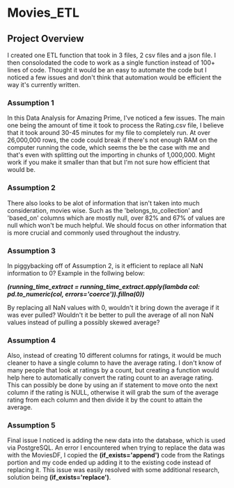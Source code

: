 # Movies_ETL
## Project Overview
I created one ETL function that took in 3 files, 2 csv files and a json file. I then consolodated the code to work as a single function instead of 100+ lines of code. Thought it would be an easy to automate the code but I noticed a few issues and don't think that automation would be efficient the way it's currently written.

### Assumption 1 
In this Data Analysis for Amazing Prime, I've noticed a few issues. The main one being the amount of time it took to process the Rating.csv file, I believe that it took around 30-45 minutes for my file to completely run. At over 26,000,000 rows, the code could break if there's not enough RAM on the computer running the code, which seems the be the case with me and that's even with splitting out the importing in chunks of 1,000,000. Might work if you make it smaller than that but I'm not sure how efficient that would be.

### Assumption 2
There also looks to be alot of information that isn't taken into much consideration, movies wise. Such as the 'belongs_to_collection' and 'based_on' columns which are mostly null, over 82% and 67% of values are null which won't be much helpful. We should focus on other information that is more crucial and commonly used throughout the industry.

### Assumption 3
In piggybacking off of Assumption 2, is it efficient to replace all NaN information to 0? Example in the follwing below:

***(running_time_extract = running_time_extract.apply(lambda col: pd.to_numeric(col, errors='coerce')).fillna(0))***

By replacing all NaN values with 0, wouldn't it bring down the average if it was ever pulled? Wouldn't it be better to pull the average of all non NaN values instead of pulling a possibly skewed average?

### Assumption 4
Also, instead of creating 10 different columns for ratings, it would be much cleaner to have a single column to have the average rating. I don't know of many people that look at ratings by a count, but creating a function would help here to automatically convert the rating count to an average rating. This can possibly be done by using an if statement to move onto the next column if the rating is NULL, otherwise it will grab the sum of the average rating from each column and then divide it by the count to attain the average. 

### Assumption 5
Final issue I noticed is adding the new data into the database, which is used via PostgreSQL. An error I encountered when trying to replace the data was with the MoviesDF, I copied the **(if_exists='append')** code from the Ratings portion and my code ended up adding it to the existing code instead of replacing it. This issue was easily resolved with some additional research, solution being **(if_exists='replace')**.
